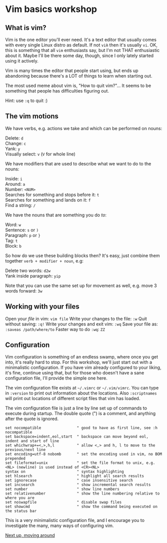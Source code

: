 # Vim basics workshop

## What is vim?

Vim is the one editor you'll ever need. It's a text editor that usually comes with every single Linux distro as default. If not `vim̀` then it's usually `vi`. OK, this is something that all `vim` enthusiasts say, but I'm not THAT enthusiastic about it. Maybe I'll be there some day, though, since I only lately started using it actively. 

Vim is many times the editor that people start using, but ends up abandoning because there's a LOT of things to learn when starting out.

The most used meme about vim is, "How to quit vim?"... It seems to be something that people has difficulties figuring out.

Hint: use `:q` to quit :)

## The vim motions

We have verbs, e.g. actions we take and which can be performed on nouns:

Delete: `d`\
Change: `c`\
Yank: `y`\
Visually select: `v` (`V` for whole line)

We have modifiers that are used to describe what we want to do to the nouns:

Inside: `i`\
Around: `a`\
Number: `<NUM>`\
Searches for something and stops before it: `t`\
Searches for something and lands on it: `f`\
Find a string: `/`

We have the nouns that are something you do _to_:

Word: `w`\
Sentence: `s` or `)`\
Paragraph: `p` or `}`\
Tag: `t`\
Block: `b`

So how do we use these building blocks then? It's easy, just combine them together `verb + modifier + noun`, e.g:

Delete two words: `d2w`\
Yank inside paragraph: `yip`

Note that you can use the same set up for movement as well, e.g. move 3 words forward: `3w`

## Working with your files

Open your _file_ in vim: `vim file`
Write your changes to the file: `:w`
Quit without saving: `:q!`
Write your changes and exit vim: `:wq`
Save your file as: `:saveas /path/where/to`
Faster way to do `:wq`: `ZZ`

## Configuration

Vim configuration is something of an endless swamp, where once you get into, it's really hard to stop. For this workshop, we'll just start out with a minimalistic configuration. If you have vim already configured to your liking, it's fine, continue using that, but for those who doesn't have a sane configuration file, I'll provide the simple one here.

The vim configuration file exists at `~/.vimrc` or `~/.vim/vimrc`. You can type in `:version` to print out information about the locations.
Also `:scriptnames` will print out locations of different script files that vim has loaded.

The vim configuration file is just a line by line set up of commands to execute during startup. The double quote (") is a comment, and anything after the quote is ignored.

```
set nocompatible                " good to have as first line, see :h nocompatible
set backspace=indent,eol,start  " backspace can move beyond eol, indent and start of line
set whichwrap+=<,>,h,l          " allow <,> and h, l to move to the previous/next line
set encoding=utf-8 nobomb       " set the encoding used in vim, no BOM prepended
set fileformat=unix             " set the file format to unix, e.g. <NL> (newline) is used instead of <CR><NL>
syntax on                       " syntax highlighting
set hlsearch                    " highlight all search results
set ignorecase                  " case insensitive search
set incsearch                   " show incremental search results
set number                      " show line numbers
set relativenumber              " show the line numbering relative to where you are 
set noswapfile                  " disable swap files
set showcmd                     " show the command being executed on the status bar
```

This is a very minimalistic configuration file, and I encourage you to investigate the many, many ways of configuring vim.


[Next up, moving around](movement.md)
